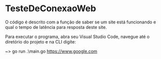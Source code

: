 # TesteDeConexaoWeb
O código é descrito com a função de saber se um site está funcionando e qual o tempo de latência para resposta deste site.

Para executar o programa, abra seu  Visual Studio Code, navegue até o diretório do projeto e na CLI digite:

~>  go run .\main.go https://www.google.com
	
